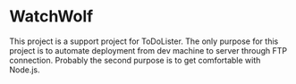 WatchWolf
=========
This project is a support project for ToDoLister. The only purpose for this project is to automate deployment from dev machine to server through FTP connection. Probably the second purpose is to get comfortable with Node.js.
